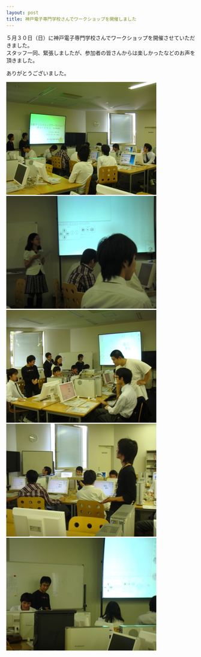 ```yaml
---
layout: post
title: 神戸電子専門学校さんでワークショップを開催しました
---
```


５月３０日（日）に神戸電子専門学校さんでワークショップを開催させていただきました。  
スタッフ一同、緊張しましたが、参加者の皆さんからは楽しかったなどのお声を頂きました。  

ありがとうございました。  

<a href="/images/blogs/kobe-2010/DSC02954.jpg"><img src="/images/blogs/kobe-2010/DSC02954.jpg" alt=""></a>
<a href="/images/blogs/kobe-2010/DSC02968.jpg"><img src="/images/blogs/kobe-2010/DSC02968.jpg" alt=""></a>
<a href="/images/blogs/kobe-2010/DSC02975.jpg"><img src="/images/blogs/kobe-2010/DSC02975.jpg" alt=""></a>
<a href="/images/blogs/kobe-2010/DSC02982.jpg"><img src="/images/blogs/kobe-2010/DSC02982.jpg" alt=""></a>
<a href="/images/blogs/kobe-2010/DSC02996.jpg"><img src="/images/blogs/kobe-2010/DSC02996.jpg" alt=""></a>
